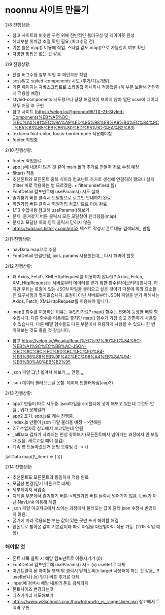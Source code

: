 # noonnu 사이트 만들기

2/8 진행상황:

- 참고 사이트와 비슷한 구현 위해 전반적인 폴더구성 및 레이아웃 완성
- 헤더부분 위치값 조절 확인 필요 (버그수정 건)
- 기본 틀은 map() 이용해 작업. 스타일 값도 map()으로 가능한지 여부 확인
- 다양한 방법은 없는 것 같음

2/9 진행상황:

- 전일 버그수정 일부 작업 후 메인부분 작업
- scss말고 styled-components 시도 (추가/기능개발)
- 기존 페이지는 자바스크립트로 스타일값 하나하나 적용했음 (이 부분 보완해 간단하게 적용할 예정)
- styled-components 시도했으나 당장 해결책이 보이지 않아 일단 scss에 데이터 모두 저장 후 구현
- 참고 사이트 (https://velog.io/@geonoo99/TIL-21-Styled-Components%EB%A5%BC-%EC%A0%81%EC%9A%A9%ED%95%98%EB%A9%B4%EC%84%9C-%EA%B3%B5%EB%B6%80%ED%95%9C-%EA%B2%83)
- textarea font-color, focus-border:none 적용해야함
- footer 작업중

2/10 진행상황:

- footer 작업완료
- app.js에 내용이 많은 것 같아 main 폴더 추가로 만들어 경로 수정 예정
- filter() 적용
- 추천폰트와 모든폰트 중복 식이라 컴포넌트 추가로 생성해 연결하려 했으나 실패 (filter 따로 적용하는 법 모르겠음. + filter undefined 뜸)
- FontDetail 컴포넌트에 useParams() 시도 실패
- 즐겨찾기 버튼 클릭시 모달창으로 로그인 안내하기 완료
- 회원가입 버튼 클릭시 회원가입 컴포넌트로 이동 완료
- 1/13 수업내용 참고해 useParams()해보기
- 문제: 즐겨찾기 버튼 클릭시 모든 모달창이 렌더링됨(map)
- 문제2: 모달창 이외 영역 클릭시 닫히지 않음
- https://wazacs.tistory.com/m/52 텍스트 작성시 폰트내용 검색되게,, 안됨

2/11 진행상황:

- navData map으로 수정
- FontDetail 연결안됨, axis, params 사용했는데,,, 다시 해봐야 할듯

2/12 진행상황:

- 왜 Axios, Fetch, XMLHttpRequest를 이용하지 않나요?
  Axios, Fetch, XMLHttpRequest는 서버로부터 데이터를 받기 위한 함수(라이브러리)입니다. 하지만 우리는 로컬에 있는 JSON 파일을 불러오고 싶은 것이기 때문에 위의 요소들은 요구사항과 맞지않습니다. 로컬이 아닌 서버로부터 JSON 파일을 받기 위해서는 Axios, Fetch, XMLHttpRequest를 이용해야 합니다.

- map() 함수를 이용하는 이유는 무엇인가요?
  map() 함수는 ES6에 등장한 배열 함수입니다. 다른 함수를 이용해도 좋지만 map() 함수가 가장 쉽고 간편하게 사용할 수 있습니다. 다른 배열 함수들도 다른 부분에서 유용하게 사용할 수 있으니 한 번 익혀보는 것도 좋을 것 같습니다.

- 참고 https://velog.io/@cada/React%EC%97%90%EC%84%9C-%EB%A1%9C%EC%BB%AC-JSON-%ED%8C%8C%EC%9D%BC%EC%9D%84-%EB%B6%88%EB%9F%AC%EC%98%A4%EB%8A%94-%EB%B0%A9%EB%B2%95

- json 파일 그냥 옮겨서 해보기,,,, 안됨,,,,
- json 데이터 불러오는걸 못함. 데이터 안불러와짐(app2)

2/13 진행상황:

- app2 만들어 따로 시도중. json파일을 src폴더에 넣어 해보고 있는데 그것도 안됨,, 뭐가 문제일까
- app2 포기. app.js로 계속 진행중.
- index.js 만들어 json 파일 불러올 예정 =>안해봄
- 2.7 수업자료 참고해서 보고있는데 안됨
- \_allData 갑자기 사라지는 현상 찾아보기(모든폰트에서 넘어가는 과정에서 안 보일때 있음. 새로고침 해야 생김)
- 계속 맵 안돌아갔던거 문법 오류임 {} -> ()
<div>
  {allData.map((\_item) => (
  <FontDetailPreView key={_item.id} item={_item} />
  ))}
    </div>

2/14 진행상황:

- 추천폰트도 모든폰트와 동일하게 적용 완료
- 모달창 변경(닫기 버튼으로 대체)
- 세부페이지 작업중
- 디테일 부분에서 즐겨찾기 버튼->회원가입 버튼 늘릭시 넘어가지 않음.
  Link가 아닌 NavLink 이용해 해결
- json 파일 이곳저곳에서 쓰이는 과정에서 불러오는 값이 달라 json 수정시 반영되지 않음.
- 굵기에 따라 적용되는 부분 값이 있는 곳만 뜨게 해야함 해결
- 웹폰트로 받아온 값이 기본값이라 따로 파일을 다운받아야 적용 가능. (2/15 작업 예정)

### 해야할 것

- 폰트 제목 클릭 시 해당 컴포넌트로 이동시키기 (0)
- FontDetail 컴포넌트에 useParams() 시도 (x) useRef로 대체
- 이벤트클릭 된 아이들 영역 밖 클릭시 닫히도록(e.target 사용해야 하는 것 같음,,,!! useRef나) (x) 닫기 버튼 추가로 대체
- input에 검색시 해당 내용의 폰트 검색되게
- 폰트사이즈 변경되는것
- 디스커버리 시도해보기
- https://www.w3schools.com/howto/howto_js_rangeslider.asp 참고해서 트랙바 구현
